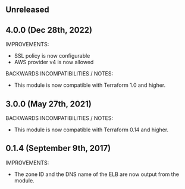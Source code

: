## Unreleased

## 4.0.0 (Dec 28th, 2022)

IMPROVEMENTS:

* SSL policy is now configurable
* AWS provider v4 is now allowed

BACKWARDS INCOMPATIBILITIES / NOTES:

* This module is now compatible with Terraform 1.0 and higher.

## 3.0.0 (May 27th, 2021)

BACKWARDS INCOMPATIBILITIES / NOTES:

* This module is now compatible with Terraform 0.14 and higher.

## 0.1.4 (September 9th, 2017) 

IMPROVEMENTS:

* The zone ID and the DNS name of the ELB are now output from the module.   
